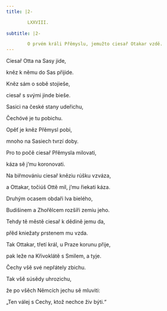 ```yaml
---
title: |2-

        LXXVIII.
      
subtitle: |2-

        O prvém králi Přěmyslu, jemužto ciesař Otakar vzdě.
---
```


Ciesař Otta na Sasy jide,

kněz k němu do Sas přijide.

Kněz sám o sobě stojieše,

ciesař s svými jinde bieše.

Sasici na české stany udeřichu,

Čechóvé je tu pobichu.

Opěť je kněz Přěmysl pobi,

mnoho na Sasiech tvrzí doby.

Pro to počě ciesař Přěmysla milovati,

káza sě j’mu koronovati.

Na biřmovániu ciesař kněziu rúšku vzváza,

a Ottakar, točiúš Ottě mil, j’mu řiekati káza.

Druhým ocasem obdaři lva bielého,

Budišinem a Zhořělcem rozšíři zemiu jeho.

Tehdy tě městě ciesař k dědině jemu da,

přěd kniežaty prstenem mu vzda.

Tak Ottakar, třetí král, u Praze korunu přije,

pak leže na Křivoklátě s Smilem, a tyje.

Čechy všě své nepřátely zbichu.

Tak všě súsědy uhrozichu,

že po všěch Němcích jechu sě mluviti:

„Ten válej s Cechy, ktož nechce živ býti.“
